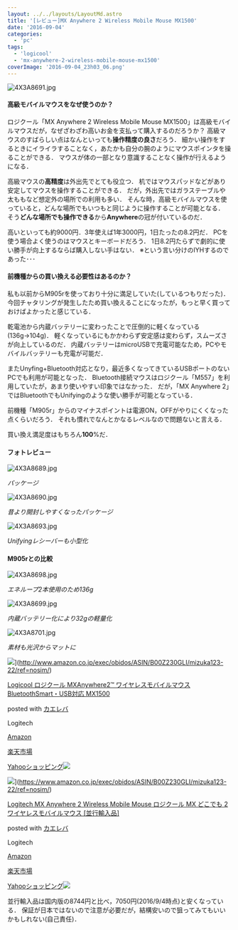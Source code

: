 ```yaml
---
layout: ../../layouts/LayoutMd.astro
title: '[レビュー]MX Anywhere 2 Wireless Mobile Mouse MX1500'
date: '2016-09-04'
categories:
  - 'pc'
tags:
  - 'logicool'
  - 'mx-anywhere-2-wireless-mobile-mouse-mx1500'
coverImage: '2016-09-04_23h03_06.png'
---
```


![4X3A8691.jpg](/archive/images/29326393501_3b747c246f_b.jpg)

<script async src="//embedr.flickr.com/assets/client-code.js" charset="utf-8"></script>

#### 高級モバイルマウスをなぜ使うのか？

ロジクール「MX Anywhere 2 Wireless Mobile Mouse MX1500」は高級モバイルマウスだが，なぜざわざわ高いお金を支払って購入するのだろうか？ 高級マウスのすばらしい点はなんといっても**操作精度の良さ**だろう． 細かい操作をするときにイライラすることなく，あたかも自分の腕のようにマウスポインタを操ることができる． マウスが体の一部となり意識することなく操作が行えるようになる．

高級マウスの**高精度**は外出先でとても役立つ． 机ではマウスパッドなどがあり安定してマウスを操作することができる． だが，外出先ではガラステーブルや太ももなど想定外の場所での利用も多い． そんな時，高級モバイルマウスを使っていると，どんな場所でもいつもと同じように操作することが可能となる． そう**どんな場所でも操作できる**から**Anywhere**の冠が付いているのだ．

高いといっても約9000円．3年使えば1年3000円，1日たったの8.2円だ． PCを使う場合よく使うのはマウスとキーボードだろう． 1日8.2円たらずで劇的に使い勝手が向上するならば購入しない手はない． ※という言い分けのIYHするのであった･･･

#### 前機種からの買い換える必要性はあるのか？

私も以前からM905rを使っており十分に満足していた(しているつもりだった)． 今回チャタリングが発生したため買い換えることになったが，もっと早く買っておけばよかったと感じている．

乾電池から内蔵バッテリーに変わったことで圧倒的に軽くなっている(136g→104g)． 軽くなっているにもかかわらず安定感は変わらず，スムーズさが向上しているのだ． 内蔵バッテリーはmicroUSBで充電可能なため，PCやモバイルバッテリーも充電が可能だ．

またUnyfing+Bluetooth対応となり，最近多くなってきているUSBポートのないPCでも利用が可能となった． Bluetooth接続マウスはロジクール「M557」を利用していたが，あまり使いやすい印象ではなかった． だが，「MX Anywhere 2」ではBluetoothでもUnifyingのような使い勝手が可能となっている．

前機種「M905r」からのマイナスポイントは電源ON，OFFがやりにくくなった点くらいだろう． それも慣れでなんとかなるレベルなので問題ないと言える．

買い換え満足度はもちろん**100**%だ．

#### フォトレビュー

![4X3A8689.jpg](/archive/images/29326378071_3a70f2fd7e_b.jpg)

<script async src="//embedr.flickr.com/assets/client-code.js" charset="utf-8"></script>

_パッケージ_

![4X3A8690.jpg](/archive/images/29326387951_12a502714a_b.jpg)

<script async src="//embedr.flickr.com/assets/client-code.js" charset="utf-8"></script>

_昔より開封しやすくなったパッケージ_

![4X3A8693.jpg](/archive/images/28781764894_96687af6d3_b.jpg)

<script async src="//embedr.flickr.com/assets/client-code.js" charset="utf-8"></script>

_Unifyingレシーバーも小型化_

#### M905rとの比較

![4X3A8698.jpg](/archive/images/28781768024_5f22d9eb16_b.jpg)

<script async src="//embedr.flickr.com/assets/client-code.js" charset="utf-8"></script>

_エネループ2本使用のため136g_

![4X3A8699.jpg](/archive/images/28781770844_6b718c9d93_b.jpg)

<script async src="//embedr.flickr.com/assets/client-code.js" charset="utf-8"></script>

_内蔵バッテリー化により32gの軽量化_

![4X3A8701.jpg](/archive/images/28781773574_00484baa44_b.jpg)

<script async src="//embedr.flickr.com/assets/client-code.js" charset="utf-8"></script>

_素材も光沢からマットに_

![](/archive/images/4150sGTjv9L._SL160_.jpg)](http://www.amazon.co.jp/exec/obidos/ASIN/B00Z230GLI/mizuka123-22/ref=nosim/)

[Logicool ロジクール MXAnywhere2™ ワイヤレスモバイルマウス BluetoothSmart・USB対応 MX1500](http://www.amazon.co.jp/exec/obidos/ASIN/B00Z230GLI/mizuka123-22/ref=nosim/)

posted with [カエレバ](http://kaereba.com)

Logitech

[Amazon](http://www.amazon.co.jp/gp/search?keywords=Logicool%20%83%8D%83W%83N%81%5B%83%8B%20MXAnywhere2%3F%20%83%8F%83C%83%84%83%8C%83X%83%82%83o%83C%83%8B%83%7D%83E%83X%20BluetoothSmart%81EUSB%91%CE%89%9E%20MX1500&__mk_ja_JP=%83J%83%5E%83J%83i&tag=mizuka123-22)

[楽天市場](http://hb.afl.rakuten.co.jp/hgc/032b53ee.4b34c5ee.0f4a541e.f440145e/?pc=http%3A%2F%2Fsearch.rakuten.co.jp%2Fsearch%2Fmall%2FLogicool%2520%25E3%2583%25AD%25E3%2582%25B8%25E3%2582%25AF%25E3%2583%25BC%25E3%2583%25AB%2520MXAnywhere2%25E2%2584%25A2%2520%25E3%2583%25AF%25E3%2582%25A4%25E3%2583%25A4%25E3%2583%25AC%25E3%2582%25B9%25E3%2583%25A2%25E3%2583%2590%25E3%2582%25A4%25E3%2583%25AB%25E3%2583%259E%25E3%2582%25A6%25E3%2582%25B9%2520BluetoothSmart%25E3%2583%25BBUSB%25E5%25AF%25BE%25E5%25BF%259C%2520MX1500%2F-%2Ff.1-p.1-s.1-sf.0-st.A-v.2%3Fx%3D0%26scid%3Daf_ich_link_urltxt%26m%3Dhttp%3A%2F%2Fm.rakuten.co.jp%2F)

[Yahooショッピング![](http://ad.jp.ap.valuecommerce.com/servlet/gifbanner?sid=3066752&pid=881990642)](http://ck.jp.ap.valuecommerce.com/servlet/referral?sid=3066752&pid=881990642&vc_url=http%3A%2F%2Fsearch.shopping.yahoo.co.jp%2Fsearch%3Fp%3DLogicool%2520%25E3%2583%25AD%25E3%2582%25B8%25E3%2582%25AF%25E3%2583%25BC%25E3%2583%25AB%2520MXAnywhere2%25E2%2584%25A2%2520%25E3%2583%25AF%25E3%2582%25A4%25E3%2583%25A4%25E3%2583%25AC%25E3%2582%25B9%25E3%2583%25A2%25E3%2583%2590%25E3%2582%25A4%25E3%2583%25AB%25E3%2583%259E%25E3%2582%25A6%25E3%2582%25B9%2520BluetoothSmart%25E3%2583%25BBUSB%25E5%25AF%25BE%25E5%25BF%259C%2520MX1500)

![](/archive/images/4150sGTjv9L._SL160_.jpg)](https://www.amazon.co.jp/exec/obidos/ASIN/B00Z230GLI/mizuka123-22/ref=nosim/)

[Logitech MX Anywhere 2 Wireless Mobile Mouse ロジクール MX どこでも 2 ワイヤレスモバイルマウス \[並行輸入品\]](http://www.amazon.co.jp/exec/obidos/ASIN/B00Z230GLI/mizuka123-22/ref=nosim/)

posted with [カエレバ](http://kaereba.com)

Logitech

[Amazon](http://www.amazon.co.jp/gp/search?keywords=Logitech%20MX%20Anywhere%202%20Wireless%20Mobile%20Mouse%20%83%8D%83W%83N%81%5B%83%8B%20MX%20%82%C7%82%B1%82%C5%82%E0%202%20%83%8F%83C%83%84%83%8C%83X%83%82%83o%83C%83%8B%83%7D%83E%83X%20%5B%95%C0%8Ds%97A%93%FC%95i%5D&__mk_ja_JP=%83J%83%5E%83J%83i&tag=mizuka123-22)

[楽天市場](http://hb.afl.rakuten.co.jp/hgc/032b53ee.4b34c5ee.0f4a541e.f440145e/?pc=http%3A%2F%2Fsearch.rakuten.co.jp%2Fsearch%2Fmall%2FLogitech%2520MX%2520Anywhere%25202%2520Wireless%2520Mobile%2520Mouse%2520%25E3%2583%25AD%25E3%2582%25B8%25E3%2582%25AF%25E3%2583%25BC%25E3%2583%25AB%2520MX%2520%25E3%2581%25A9%25E3%2581%2593%25E3%2581%25A7%25E3%2582%2582%25202%2520%25E3%2583%25AF%25E3%2582%25A4%25E3%2583%25A4%25E3%2583%25AC%25E3%2582%25B9%25E3%2583%25A2%25E3%2583%2590%25E3%2582%25A4%25E3%2583%25AB%25E3%2583%259E%25E3%2582%25A6%25E3%2582%25B9%2520%255B%25E4%25B8%25A6%25E8%25A1%258C%25E8%25BC%25B8%25E5%2585%25A5%25E5%2593%2581%255D%2F-%2Ff.1-p.1-s.1-sf.0-st.A-v.2%3Fx%3D0%26scid%3Daf_ich_link_urltxt%26m%3Dhttp%3A%2F%2Fm.rakuten.co.jp%2F)

[Yahooショッピング![](http://ad.jp.ap.valuecommerce.com/servlet/gifbanner?sid=3066752&pid=881990642)](http://ck.jp.ap.valuecommerce.com/servlet/referral?sid=3066752&pid=881990642&vc_url=http%3A%2F%2Fsearch.shopping.yahoo.co.jp%2Fsearch%3Fp%3DLogitech%2520MX%2520Anywhere%25202%2520Wireless%2520Mobile%2520Mouse%2520%25E3%2583%25AD%25E3%2582%25B8%25E3%2582%25AF%25E3%2583%25BC%25E3%2583%25AB%2520MX%2520%25E3%2581%25A9%25E3%2581%2593%25E3%2581%25A7%25E3%2582%2582%25202%2520%25E3%2583%25AF%25E3%2582%25A4%25E3%2583%25A4%25E3%2583%25AC%25E3%2582%25B9%25E3%2583%25A2%25E3%2583%2590%25E3%2582%25A4%25E3%2583%25AB%25E3%2583%259E%25E3%2582%25A6%25E3%2582%25B9%2520%255B%25E4%25B8%25A6%25E8%25A1%258C%25E8%25BC%25B8%25E5%2585%25A5%25E5%2593%2581%255D)

並行輸入品は国内版の8744円と比べ，7050円(2016/9/4時点)と安くなっている． 保証が日本ではないので注意が必要だが，結構安いので狙ってみてもいいかもしれない(自己責任)．

